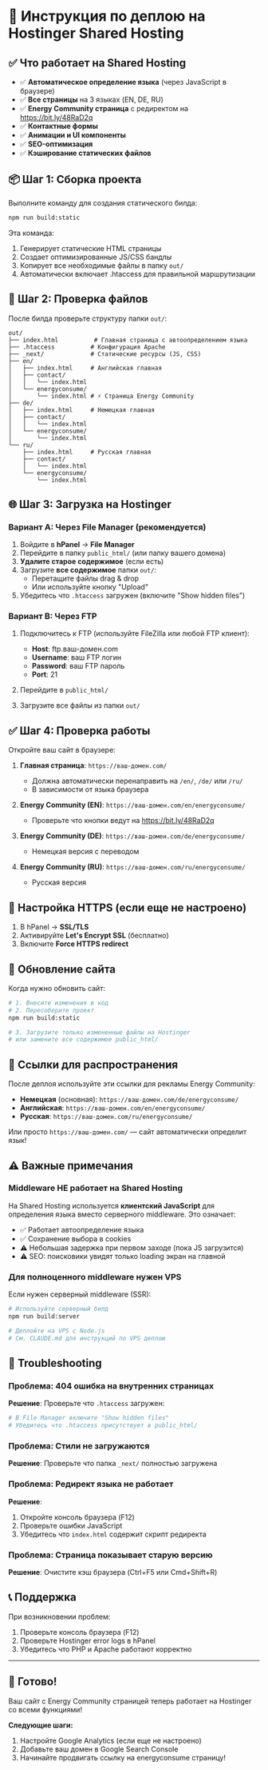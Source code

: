 # 🚀 Инструкция по деплою на Hostinger Shared Hosting

## ✅ Что работает на Shared Hosting

- ✅ **Автоматическое определение языка** (через JavaScript в браузере)
- ✅ **Все страницы** на 3 языках (EN, DE, RU)
- ✅ **Energy Community страница** с редиректом на https://bit.ly/48RaD2q
- ✅ **Контактные формы**
- ✅ **Анимации и UI компоненты**
- ✅ **SEO-оптимизация**
- ✅ **Кэширование статических файлов**

## 📦 Шаг 1: Сборка проекта

Выполните команду для создания статического билда:

```bash
npm run build:static
```

Эта команда:
1. Генерирует статические HTML страницы
2. Создает оптимизированные JS/CSS бандлы
3. Копирует все необходимые файлы в папку `out/`
4. Автоматически включает .htaccess для правильной маршрутизации

## 📁 Шаг 2: Проверка файлов

После билда проверьте структуру папки `out/`:

```
out/
├── index.html          # Главная страница с автоопределением языка
├── .htaccess          # Конфигурация Apache
├── _next/             # Статические ресурсы (JS, CSS)
├── en/
│   ├── index.html     # Английская главная
│   ├── contact/
│   │   └── index.html
│   └── energyconsume/
│       └── index.html # ⚡ Страница Energy Community
├── de/
│   ├── index.html     # Немецкая главная
│   ├── contact/
│   │   └── index.html
│   └── energyconsume/
│       └── index.html
└── ru/
    ├── index.html     # Русская главная
    ├── contact/
    │   └── index.html
    └── energyconsume/
        └── index.html
```

## 🌐 Шаг 3: Загрузка на Hostinger

### Вариант A: Через File Manager (рекомендуется)

1. Войдите в **hPanel** → **File Manager**
2. Перейдите в папку `public_html/` (или папку вашего домена)
3. **Удалите старое содержимое** (если есть)
4. Загрузите **все содержимое** папки `out/`:
   - Перетащите файлы drag & drop
   - Или используйте кнопку "Upload"
5. Убедитесь что `.htaccess` загружен (включите "Show hidden files")

### Вариант B: Через FTP

1. Подключитесь к FTP (используйте FileZilla или любой FTP клиент):
   - **Host**: ftp.ваш-домен.com
   - **Username**: ваш FTP логин
   - **Password**: ваш FTP пароль
   - **Port**: 21

2. Перейдите в `public_html/`
3. Загрузите все файлы из папки `out/`

## ✅ Шаг 4: Проверка работы

Откройте ваш сайт в браузере:

1. **Главная страница**: `https://ваш-домен.com/`
   - Должна автоматически перенаправить на `/en/`, `/de/` или `/ru/`
   - В зависимости от языка браузера

2. **Energy Community (EN)**: `https://ваш-домен.com/en/energyconsume/`
   - Проверьте что кнопки ведут на https://bit.ly/48RaD2q

3. **Energy Community (DE)**: `https://ваш-домен.com/de/energyconsume/`
   - Немецкая версия с переводом

4. **Energy Community (RU)**: `https://ваш-домен.com/ru/energyconsume/`
   - Русская версия

## 🔧 Настройка HTTPS (если еще не настроено)

1. В hPanel → **SSL/TLS**
2. Активируйте **Let's Encrypt SSL** (бесплатно)
3. Включите **Force HTTPS redirect**

## 🔄 Обновление сайта

Когда нужно обновить сайт:

```bash
# 1. Внесите изменения в код
# 2. Пересоберите проект
npm run build:static

# 3. Загрузите только измененные файлы на Hostinger
# или замените все содержимое public_html/
```

## 🎯 Ссылки для распространения

После деплоя используйте эти ссылки для рекламы Energy Community:

- **Немецкая** (основная): `https://ваш-домен.com/de/energyconsume/`
- **Английская**: `https://ваш-домен.com/en/energyconsume/`
- **Русская**: `https://ваш-домен.com/ru/energyconsume/`

Или просто `https://ваш-домен.com/` — сайт автоматически определит язык!

## ⚠️ Важные примечания

### Middleware НЕ работает на Shared Hosting

На Shared Hosting используется **клиентский JavaScript** для определения языка вместо серверного middleware. Это означает:

- ✅ Работает автоопределение языка
- ✅ Сохранение выбора в cookies
- ⚠️ Небольшая задержка при первом заходе (пока JS загрузится)
- ⚠️ SEO: поисковики увидят только loading экран на главной

### Для полноценного middleware нужен VPS

Если нужен серверный middleware (SSR):

```bash
# Используйте серверный билд
npm run build:server

# Деплойте на VPS с Node.js
# См. CLAUDE.md для инструкций по VPS деплою
```

## 🐛 Troubleshooting

### Проблема: 404 ошибка на внутренних страницах

**Решение**: Проверьте что `.htaccess` загружен:
```bash
# В File Manager включите "Show hidden files"
# Убедитесь что .htaccess присутствует в public_html/
```

### Проблема: Стили не загружаются

**Решение**: Проверьте что папка `_next/` полностью загружена

### Проблема: Редирект языка не работает

**Решение**:
1. Откройте консоль браузера (F12)
2. Проверьте ошибки JavaScript
3. Убедитесь что `index.html` содержит скрипт редиректа

### Проблема: Страница показывает старую версию

**Решение**: Очистите кэш браузера (Ctrl+F5 или Cmd+Shift+R)

## 📞 Поддержка

При возникновении проблем:
1. Проверьте консоль браузера (F12)
2. Проверьте Hostinger error logs в hPanel
3. Убедитесь что PHP и Apache работают корректно

---

## 🎉 Готово!

Ваш сайт с Energy Community страницей теперь работает на Hostinger со всеми функциями!

**Следующие шаги:**
1. Настройте Google Analytics (если еще не настроено)
2. Добавьте ваш домен в Google Search Console
3. Начинайте продвигать ссылку на energyconsume страницу!
